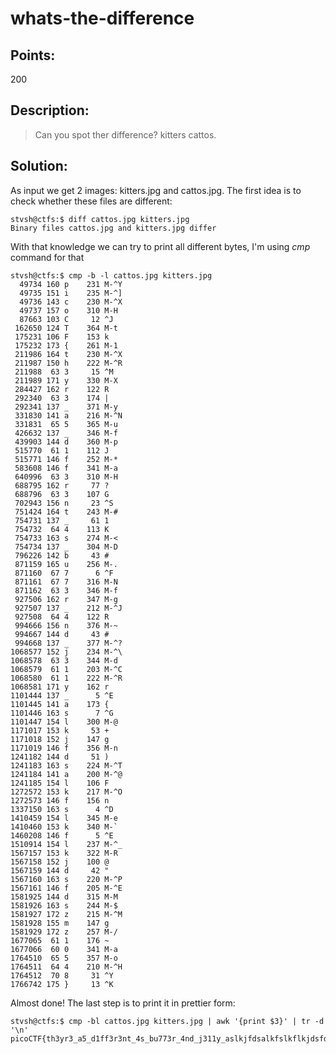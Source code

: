 # whats-the-difference

## Points:
200

## Description:
> Can you spot ther difference? kitters cattos.

## Solution:
As input we get 2 images: kitters.jpg and cattos.jpg. The first idea is to check whether these files are different:

````console
stvsh@ctfs:$ diff cattos.jpg kitters.jpg 
Binary files cattos.jpg and kitters.jpg differ
````

With that knowledge we can try to print all different bytes, I'm using *cmp* command for that

````console
stvsh@ctfs:$ cmp -b -l cattos.jpg kitters.jpg 
  49734 160 p    231 M-^Y
  49735 151 i    235 M-^]
  49736 143 c    230 M-^X
  49737 157 o    310 M-H
  87663 103 C     12 ^J
 162650 124 T    364 M-t
 175231 106 F    153 k
 175232 173 {    261 M-1
 211986 164 t    230 M-^X
 211987 150 h    222 M-^R
 211988  63 3     15 ^M
 211989 171 y    330 M-X
 284427 162 r    122 R
 292340  63 3    174 |
 292341 137 _    371 M-y
 331830 141 a    216 M-^N
 331831  65 5    365 M-u
 426632 137 _    346 M-f
 439903 144 d    360 M-p
 515770  61 1    112 J
 515771 146 f    252 M-*
 583608 146 f    341 M-a
 640996  63 3    310 M-H
 688795 162 r     77 ?
 688796  63 3    107 G
 702943 156 n     23 ^S
 751424 164 t    243 M-#
 754731 137 _     61 1
 754732  64 4    113 K
 754733 163 s    274 M-<
 754734 137 _    304 M-D
 796226 142 b     43 #
 871159 165 u    256 M-.
 871160  67 7      6 ^F
 871161  67 7    316 M-N
 871162  63 3    346 M-f
 927506 162 r    347 M-g
 927507 137 _    212 M-^J
 927508  64 4    122 R
 994666 156 n    376 M-~
 994667 144 d     43 #
 994668 137 _    377 M-^?
1068577 152 j    234 M-^\
1068578  63 3    344 M-d
1068579  61 1    203 M-^C
1068580  61 1    222 M-^R
1068581 171 y    162 r
1101444 137 _      5 ^E
1101445 141 a    173 {
1101446 163 s      7 ^G
1101447 154 l    300 M-@
1171017 153 k     53 +
1171018 152 j    147 g
1171019 146 f    356 M-n
1241182 144 d     51 )
1241183 163 s    224 M-^T
1241184 141 a    200 M-^@
1241185 154 l    106 F
1272572 153 k    217 M-^O
1272573 146 f    156 n
1337150 163 s      4 ^D
1410459 154 l    345 M-e
1410460 153 k    340 M-`
1460208 146 f      5 ^E
1510914 154 l    237 M-^_
1567157 153 k    322 M-R
1567158 152 j    100 @
1567159 144 d     42 "
1567160 163 s    220 M-^P
1567161 146 f    205 M-^E
1581925 144 d    315 M-M
1581926 163 s    244 M-$
1581927 172 z    215 M-^M
1581928 155 m    147 g
1581929 172 z    257 M-/
1677065  61 1    176 ~
1677066  60 0    341 M-a
1764510  65 5    357 M-o
1764511  64 4    210 M-^H
1764512  70 8     31 ^Y
1766742 175 }     13 ^K
````

Almost done! The last step is to print it in prettier form:

````console
stvsh@ctfs:$ cmp -bl cattos.jpg kitters.jpg | awk '{print $3}' | tr -d '\n'
picoCTF{th3yr3_a5_d1ff3r3nt_4s_bu773r_4nd_j311y_aslkjfdsalkfslkflkjdsfdszmz10548}
````
